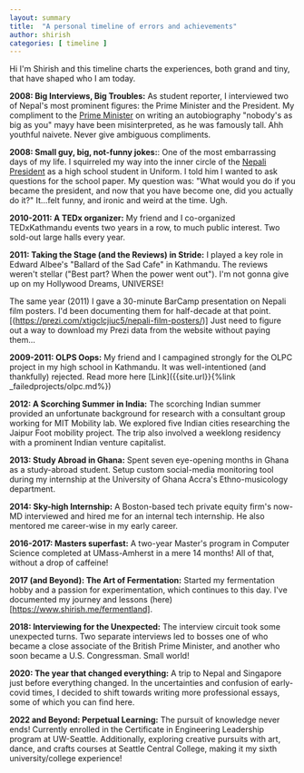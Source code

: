 ```yaml
---
layout: summary
title:  "A personal timeline of errors and achievements"
author: shirish
categories: [ timeline ]
---
```


Hi I'm Shirish and this timeline charts the experiences, both grand and tiny, that have shaped who I am today.

**2008: Big Interviews, Big Troubles:** As student reporter, I interviewed two of Nepal's most prominent figures: the Prime Minister and the President. My compliment to the [Prime Minister](https://en.wikipedia.org/wiki/Girija_Prasad_Koirala) on writing an autobiography "nobody's as big as you" mayy have been misinterpreted, as he was famously tall. Ahh youthful naivete. Never give ambiguous compliments.

**2008: Small guy, big, not-funny jokes:**: One of the most embarrassing days of my life. I squirreled my way into the inner circle of the [Nepali President](https://en.wikipedia.org/wiki/Ram_Baran_Yadav) as a high school student in Uniform. I told him I wanted to ask questions for the school paper. My question was: "What would you do if you became the president, and now that you have become one, did you actually do it?" It...felt funny, and ironic and weird at the time. Ugh.

**2010-2011: A TEDx organizer:** My friend and I co-organized TEDxKathmandu events two years in a row, to much public interest. Two sold-out large halls every year.

**2011: Taking the Stage (and the Reviews) in Stride:** I played a key role in Edward Albee's "Ballard of the Sad Cafe" in Kathmandu. The reviews weren't stellar ("Best part? When the power went out"). I'm not gonna give up on my Hollywood Dreams, UNIVERSE!

The same year (2011) I gave a 30-minute BarCamp presentation on Nepali film posters. I'd been documenting them for half-decade at that point. [(https://prezi.com/xtigclcjiuc5/nepali-film-posters/)] Just need to figure out a way to download my Prezi data from the website without paying them...

**2009-2011: OLPS Oops:** My friend and I campagined strongly for the OLPC project in my high school in Kathmandu. It was well-intentioned (and thankfully) rejected. Read more here [Link]({{site.url}}{%link _failedprojects/olpc.md%})

**2012: A Scorching Summer in India:** The scorching Indian summer provided an unfortunate background for research with a consultant group working for MIT Mobility lab. We explored five Indian cities researching the Jaipur Foot mobility project. The trip also involved a weeklong residency with a prominent Indian venture capitalist.

**2013: Study Abroad in Ghana:** Spent seven eye-opening months in Ghana as a study-abroad student. Setup custom social-media monitoring tool during my internship at the University of Ghana Accra's Ethno-musicology department.

**2014: Sky-high Internship:** A Boston-based tech private equity firm's now-MD interviewed and hired me for an internal tech internship. He also mentored me career-wise in my early career.

**2016-2017: Masters superfast:** A two-year Master's program in Computer Science completed at UMass-Amherst in a mere 14 months! All of that, without a drop of caffeine!

**2017 (and Beyond): The Art of Fermentation:** Started my fermentation hobby and a passion for experimentation, which continues to this day.  I've documented my journey and lessons (here)[https://www.shirish.me/fermentland].

**2018: Interviewing for the Unexpected:** The interview circuit took some unexpected turns. Two separate interviews led to bosses one of who became a close associate of the British Prime Minister, and another who soon became a U.S. Congressman. Small world!

**2020: The year that changed everything:** A trip to Nepal and Singapore just before everything changed. In the uncertainties and confusion of early-covid times, I decided to shift towards writing more professional essays, some of which you can find here.

**2022 and Beyond: Perpetual Learning:** The pursuit of knowledge never ends! Currently enrolled in the Certificate in Engineering Leadership program at UW-Seattle.  Additionally, exploring creative pursuits with  art, dance, and crafts courses at Seattle Central College, making it my sixth university/college experience!